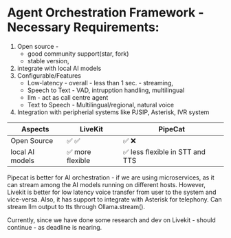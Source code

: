 # Agent Orchestration Framework - Necessary Requirements:
1. Open source - 
    - good community support(star, fork)
    - stable version, 
2. integrate with local AI models
3. Configurable/Features 
    - Low-latency - overall - less than 1 sec. - streaming, 
    - Speech to Text - VAD, intrupption handling, multilingual
    - llm - act as call centre agent
    - Text to Speech - Multilingual/regional, natural voice
4. Integration with peripherial systems like PJSIP, Asterisk, IVR system


|Aspects | LiveKit | PipeCat|
| -------- | ------- | -------|
|Open Source| ✅ ✅| ✅ ❌|
|local AI models| ✅ more flexible| ✅ less flexible in STT and TTS



Pipecat is better for AI orchestration - if we are using microservices, as it can stream among the AI models running on different hosts.
However, Livekit is better for low latency voice transfer from user to the system and vice-versa. Also, it has support to integrate with Asterisk for telephony. Can stream llm output to tts through Ollama.stream().

Currently, since we have done some research and dev on Livekit - should continue - as deadline is nearing. 